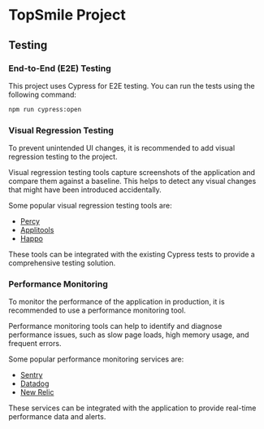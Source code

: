 # TopSmile Project

## Testing

### End-to-End (E2E) Testing

This project uses Cypress for E2E testing. You can run the tests using the following command:

```bash
npm run cypress:open
```

### Visual Regression Testing

To prevent unintended UI changes, it is recommended to add visual regression testing to the project.

Visual regression testing tools capture screenshots of the application and compare them against a baseline. This helps to detect any visual changes that might have been introduced accidentally.

Some popular visual regression testing tools are:

*   [Percy](https://percy.io/)
*   [Applitools](https://applitools.com/)
*   [Happo](https://happo.io/)

These tools can be integrated with the existing Cypress tests to provide a comprehensive testing solution.

### Performance Monitoring

To monitor the performance of the application in production, it is recommended to use a performance monitoring tool.

Performance monitoring tools can help to identify and diagnose performance issues, such as slow page loads, high memory usage, and frequent errors.

Some popular performance monitoring services are:

*   [Sentry](https://sentry.io/)
*   [Datadog](https://www.datadoghq.com/)
*   [New Relic](https://newrelic.com/)

These services can be integrated with the application to provide real-time performance data and alerts.
